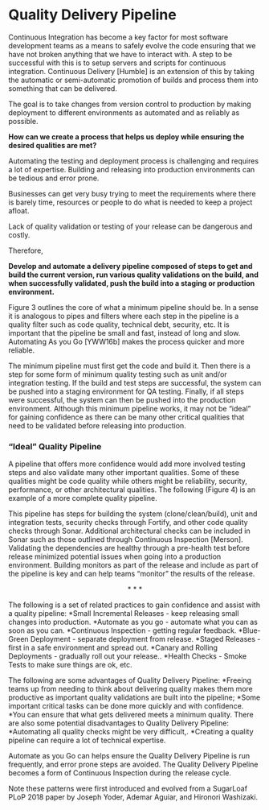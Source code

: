 # Quality Delivery Pipeline

Continuous Integration has become a key factor for most software development teams as a means to safely evolve the code ensuring that we have not broken anything that we have to interact with. A step to be successful with this is to setup servers and scripts for continuous integration. Continuous Delivery [Humble] is an extension of this by taking the automatic or semi-automatic promotion of builds and process them into something that can be delivered. 

The goal is to take changes from version control to production by making deployment to different environments as automated and as reliably as possible.

**How can we create a process that helps us deploy while ensuring the desired qualities are met?**

Automating the testing and deployment process is challenging and requires a lot of expertise. Building and releasing into production environments can be tedious and error prone.

Businesses can get very busy trying to meet the requirements where there is barely time, resources or people to do what is needed to keep a project afloat.

Lack of quality validation or testing of your release can be dangerous and costly.

Therefore,

**Develop and automate a delivery pipeline composed of steps to get and build the current version, run various quality validations on the build, and when successfully validated, push the build into a staging or production environment.**

Figure 3 outlines the core of what a minimum pipeline should be. In a sense it is analogous to pipes and filters where each step in the pipeline is a quality filter such as code quality, technical debt, security, etc. It is important that the pipeline be small and fast, instead of long and slow. Automating As you Go [YWW16b] makes the process quicker and more reliable.

The minimum pipeline must first get the code and build it. Then there is a step for some form of minimum quality testing such as unit and/or integration testing. If the build and test steps are successful, the system can be pushed into a staging environment for QA testing. Finally, if all steps were successful, the system can then be pushed into the production environment. Although this minimum pipeline works, it may not be “ideal” for gaining confidence as there can be many other critical qualities that need to be validated before releasing into production. 

### “Ideal” Quality Pipeline 
A pipeline that offers more confidence would add more involved testing steps and also validate many other important qualities. Some of these qualities might be code quality while others might be reliability, security, performance, or other architectural qualities. The following (Figure 4) is an example of a more complete quality pipeline.

This pipeline has steps for building the system (clone/clean/build), unit and integration tests, security checks through Fortify, and other code quality checks through Sonar. Additional architectural checks can be included in Sonar such as those outlined through Continuous Inspection [Merson]. Validating the dependencies are healthy through a pre-health test before release minimized potential issues when going into a production environment. Building monitors as part of the release and include as part of the pipeline is key and can help teams “monitor” the results of the release.

<p align="center">* * *</p>

The following is a set of related practices to gain confidence and assist with a quality pipeline:
*Small Incremental Releases - keep releasing small changes into production.
*Automate as you go - automate what you can as soon as you can.
*Continuous Inspection - getting regular feedback.
*Blue-Green Deployment - separate deployment from release.
*Staged Releases - first in a safe environment and spread out.
*Canary and Rolling Deployments - gradually roll out your release..
*Health Checks - Smoke Tests to make sure things are ok, etc.

The following are some advantages of Quality Delivery Pipeline: 
*Freeing teams up from needing to think about delivering quality makes them more productive as important quality validations are built into the pipeline; 
*Some important critical tasks can be done more quickly and with confidence.
*You can ensure that what gets delivered meets a minimum quality.
There are also some potential disadvantages to Quality Delivery Pipeline:
*Automating all quality checks might be very difficult,.
*Creating a quality pipeline can require a lot of technical expertise.

Automate as you Go can helps ensure the Quality Delivery Pipeline is run frequently, and error prone steps are avoided. The Quality Delivery Pipeline becomes a form of Continuous Inspection during the release cycle. 

Note these patterns were first introduced and evolved from a SugarLoaf PLoP 2018 paper by Joseph Yoder, Ademar Aguiar, and Hironori Washizaki.

